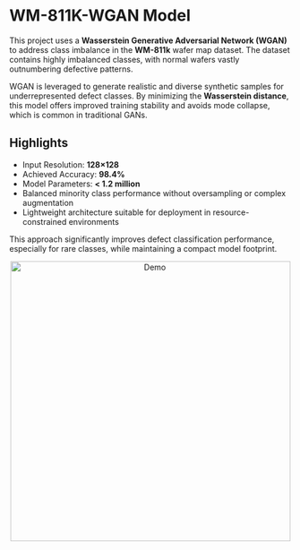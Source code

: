 # WM-811K-WGAN Model

This project uses a **Wasserstein Generative Adversarial Network (WGAN)** to address class imbalance in the **WM-811k** wafer map dataset. The dataset contains highly imbalanced classes, with normal wafers vastly outnumbering defective patterns.

WGAN is leveraged to generate realistic and diverse synthetic samples for underrepresented defect classes. By minimizing the **Wasserstein distance**, this model offers improved training stability and avoids mode collapse, which is common in traditional GANs.

## Highlights

* Input Resolution: **128×128**
* Achieved Accuracy: **98.4%**
* Model Parameters: **< 1.2 million**
* Balanced minority class performance without oversampling or complex augmentation
* Lightweight architecture suitable for deployment in resource-constrained environments

This approach significantly improves defect classification performance, especially for rare classes, while maintaining a compact model footprint.


<p align="center">
  <img src="Donut.gif" width="500" alt="Demo">
</p>
